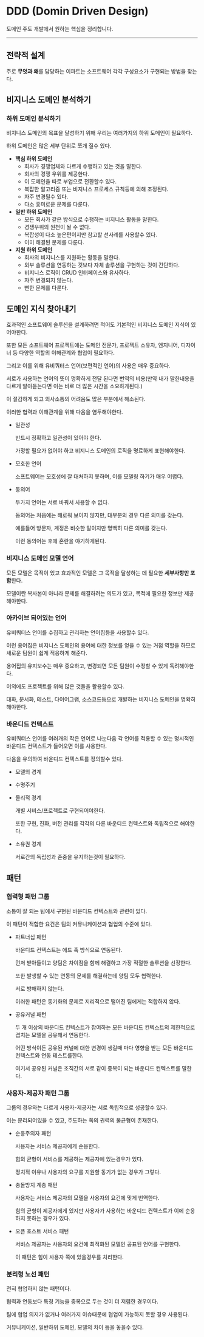 # DDD (Domin Driven Design)

도메인 주도 개발에서 원하는 핵심을 정리합니다.

---



## 전략적 설계

주로 **무엇과 왜**를 담당하는 이파트는 소프트웨어 각각 구성요소가 구현되는 방법을 찾는다.



## 비지니스 도메인 분석하기



### 하위 도메인 분석하기

비지니스 도메인의 목표을 달성하기 위해 우리는 여러가지의 하위 도메인이 필요하다.

하위 도메인은 많은 세부 단위로 쪼개 질수 있다.

- **핵심 하위 도메인**
  - 회사가 경쟁업체와 다르게 수행하고 있는 것을 말한다.
  - 회사의 경쟁 우위를 제공한다.
  - 이 도메인을 따로 부업으로 전환할수 있다.
  - 복잡한 알고리즘 또는 비지니스 프로세스 규칙등에 의해 조정된다.
  - 자주 변경될수 있다.
  - 다소 흥미로운 문제를 다룬다.
- **일반 하위 도메인**
  - 모든 회사가 같은 방식으로 수행하는 비지니스 활동을 말한다.
  - 경쟁우위의 원천이 될 수 없다.
  - 복잡성이 다소 높은편이지만 참고할 선사례를 사용할수 있다.
  - 이미 해결된 문제를 다룬다.
- **지원 하위 도메인**
  - 회사의 비지니스를 지원하는 활동을 말한다.
  - 외부 솔루션을 연동하는 것보다 자체 솔루션을 구현하는 것이 간단하다.
  - 비지니스 로직이 CRUD 인터페이스와 유사하다.
  - 자주 변경되지 않는다.
  - 뻔한 문제를 다룬다.



## 도메인 지식 찾아내기

효과적인 소프트웨어 솔루션을 설계하려면 적어도 기본적인 비지니스 도메인 지식이 있어야한다.

또한 모든 소프트웨어 프로젝트에는 도메인 전문가, 프로젝트 소유자, 엔지니어, 디자이너 등 다양한 역할의 이해관계와 협업이 필요하다.

그리고 이를 위해 유비쿼터스 언어(보편적인 언어)의 사용은 매우 중요하다.

서로가 사용하는 언어의 뜻이 명확하게 전달 된다면 번역의 비용(만약 내가 말한내용을 다르게 알아듣는다면 이는 바로 더 많은 시간을 소요하게된다.)

이 절감하게 되고 의사소통의 어려움도 많은 부분에서 해소된다.

이러한 협력과 이해관계을 위해 다음을 염두해야한다.

- 일관성

  반드시 정확하고 일관성이 있어야 한다.

  가정할 필요가 없어야 하고 비지니스 도메인의 로직을 명료하게 표현해야한다.

- 모호한 언어

  소프트웨어는 모호성에 잘 대처하지 못하며, 이를 모델링 하기가 매우 어렵다.

- 동의어

  두가지 언어는 서로 바꿔서 사용할 수 없다.

  동의어는 처음에는 해로워 보이지 않지만, 대부분의 경우 다른 의미를 갖는다.

  예를들어 방문자, 계정은 비슷한 말이지만 명백히 다른 의미를 갖는다.

  이런 동의어는 후에 혼란을 야기하게된다.



### 비지니스 도메인 모델 언어

모든 모델은 목적이 있고 효과적인 모델은 그 목적을 달성하는 데 필요한 **세부사항만 포함**한다.

모델이란 복사본이 아니라 문제를 해결하려는 의도가 있고, 목적에 필요한 정보만 제공해야한다.



### 아카이브 되어있는 언어

유비쿼터스 언어를 수집하고 관리하는 언어집등을 사용할수 있다.

이런 용어집은 비지니스 도메인의 용어에 대한 정보를 얻을 수 있는 거점 역할을 하므로 새로운 팀원이 쉽게 적응하게 해준다.

용어집의 유지보수는 매우 중요하고, 변경되면 모든 팀원이 수정할 수 있게 독려해야한다.



이외에도 프로젝트를 위해 많은 것들을 활용할수 있다.

대화, 문서화, 테스트, 다이어그램, 소스코드등으로 개발하는 비지니스 도메인을 명확히 해야한다.



### 바운디드 컨텍스트

유비쿼터스 언어를 여러개의 작은 언어로 나눈다음 각 언어를 적용할 수 있는 명시적인 바운디드 컨텍스트가 들어오면 이를 사용한다.

다음을 유의하여 바운디드 컨텍스트를 정의할수 있다.

- 모델의 경계

- 수명주기

- 물리적 경계

  개별 서비스/프로젝트로 구현되어야한다.

  또한 구현, 진화, 버전 관리를 각각의 다른 바운디드 컨텍스트와 독립적으로 해야한다.

- 소유권 경계

  서로간의 독립성과 존중을 유지하는것이 필요하다.



## 패턴 



### 협력형 패턴 그룹

소통이 잘 되는 팀에서 구현된 바운디드 컨텍스트와 관련이 있다.

이 패턴이 적합한 요건은 팀의 커뮤니케이션과 협업의 수준에 있다.

- 파트너십 패턴

  바운디드 컨텍스트는 에드 혹 방식으로 연동된다.

  먼저 받아들이고 양팀은 차이점을 함께 해결하고 가장 적절한 솔루션을 선정한다.

  또한 발생할 수 있는 연동의 문제를 해결하는데 양팀 모두 협력한다.

  서로 방해하지 않는다.

  이러한 패턴은 동기화의 문제로 지리적으로 떨어진 팀에게는 적합하지 않다.

- 공유커널 패턴

  두 개 이상의 바운디드 컨텍스트가 참여하는 모든 바운디드 컨텍스트의 제한적으로 겹치는 모델을 공유해서 연동한다.

  어떤 방식이든 공유된 커널에 대한 변경이 생길때 마다 영향을 받는 모든 바운디드 컨텍스트와 연동 테스트를한다.

  여기서 공유된 커널은 조직간의 서로 같이 중복이 되는 바운디드 컨텍스트를 말한다.



### 사용자-제공자 패턴 그룹

그룹의 경우와는 다르게 사용자-제공자는 서로 독립적으로 성공할수 있다.

이는 분리되어있을 수 있고, 주도하는 쪽의 권력의 불균형이 존재한다.

- 순응주의자 패턴

  사용자는 서비스 제공자에게 순응한다.

  힘의 균형이 서비스를 제공하는 제공자에 있는경우가 있다.

  정치적 이유나 사용자의 요구를 지원할 동기가 없는 경우가 그렇다.

- 충돌방지 계층 패턴

  사용자는 서비스 제공자의 모델을 사용자의 요건에 맞게 번역한다.

  힘의 균형이 제공자에게 있지만 사용자가 사용하는 바운디드 컨텍스트가 이에 순응하지 못하는 경우가 있다.

- 오픈 호스트 서비스 패턴

  서비스 제공자는 사용자의 요건에 최적화된 모델인 공표된 언어를 구현한다.

  이 패턴은 힘이 사용자 쪽에 있을경우를 처리한다.



### 분리형 노선 패턴

전혀 협업하지 않는 패턴이다.

협력과 연동보다 특정 기능을 중복으로 두는 것이 더 저렴한 경우이다.

팀에 협업 의지가 없거나 여러가지 이슈때문에 협업이 가능하지 못할 경우 사용된다.

커뮤니케이션, 일반하위 도메인, 모델의 차이 등을 놓을수 있다. 
